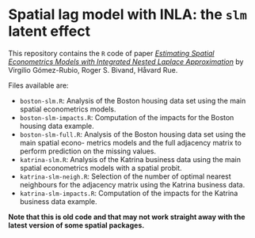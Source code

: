 # Spatial lag model with INLA: the `slm` latent effect

This repository contains the `R` code of paper [*Estimating Spatial Econometrics Models with Integrated Nested Laplace Approximation*](https://arxiv.org/abs/1703.01273) by Virgilio Gómez-Rubio, Roger S. Bivand, Håvard Rue.


Files available are:

* `boston-slm.R`: Analysis of the Boston housing data set using the main spatial econometrics models.
* `boston-slm-impacts.R`: Computation of the impacts for the Boston housing data example.
* `boston-slm-full.R`: Analysis of the Boston housing data set using the main spatial econo- metrics models and the full adjacency matrix to perform prediction on the missing values.
* `katrina-slm.R`: Analysis of the Katrina business data using the main spatial econometrics models with a spatial probit.
* `katrina-slm-neigh.R`: Selection of the number of optimal nearest neighbours for the adjacency matrix using the Katrina business data.
* `katrina-slm-impacts.R`: Computation of the impacts for the Katrina business data example.


**Note that this is old code and that may not work straight away with the latest version of some spatial packages.**
